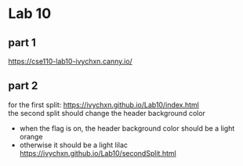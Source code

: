 # Lab 10
## part 1
https://cse110-lab10-ivychxn.canny.io/
## part 2
for the first split: https://ivychxn.github.io/Lab10/index.html  
the second split should change the header background color
- when the flag is on, the header background color should be a light orange
- otherwise it should be a light lilac  
https://ivychxn.github.io/Lab10/secondSplit.html
